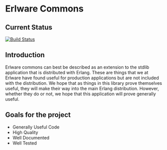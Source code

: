 Erlware Commons
===============

Current Status
--------------
[![Build Status](https://secure.travis-ci.org/erlware/erlware_commons.png)](http://travis-ci.org/erlware/erlware_commons)

Introduction
------------

Erlware commons can best be described as an extension to the stdlib
application that is distributed with Erlang. These are things that we
at Erlware have found useful for production applications but are not
included with the distribution. We hope that as things in this library
prove themselves useful, they will make their way into the main Erlang
distribution. However, whether they do or not, we hope that this
application will prove generally useful.

Goals for the project
---------------------

* Generally Useful Code
* High Quality
* Well Documented
* Well Tested
